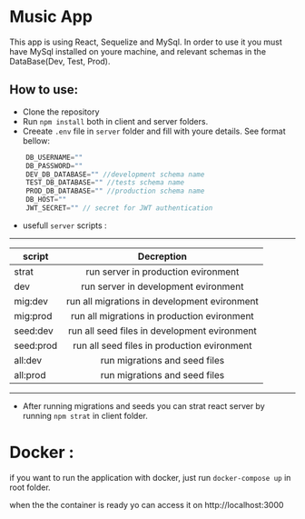 # Music App

This app is using React, Sequelize and MySql.
In order to use it you must have MySql installed on youre machine, and relevant schemas in the DataBase(Dev, Test, Prod).

## How to use: 
* Clone the repository
* Run ```npm install``` both in client and server folders.
* Creeate ```.env``` file in ```server``` folder and fill with youre details. See format bellow: 

```javascript
    DB_USERNAME=""
    DB_PASSWORD=""
    DEV_DB_DATABASE="" //development schema name
    TEST_DB_DATABASE="" //tests schema name
    PROD_DB_DATABASE="" //production schema name
    DB_HOST=""
    JWT_SECRET="" // secret for JWT authentication
```
* usefull ```server``` scripts :
---
| script        | Decreption                                   |
| ------------- |:-------------:                               |
| strat         | run server in production evironment          |
| dev           | run server in development evironment          |
| mig:dev       | run all migrations in development evironment |
| mig:prod      | run all migrations in production evironment  |
| seed:dev      | run all seed files in development evironment |
| seed:prod     | run all seed files in production evironment  |
| all:dev       | run migrations and seed files                |
| all:prod      | run migrations and seed files                |

---
* After running migrations and seeds you can strat react server by running ```npm strat``` in client folder.


# Docker :

if you want to run the application with docker, just run ```docker-compose up``` in root folder.

when the the container is ready yo can access it on http://localhost:3000
